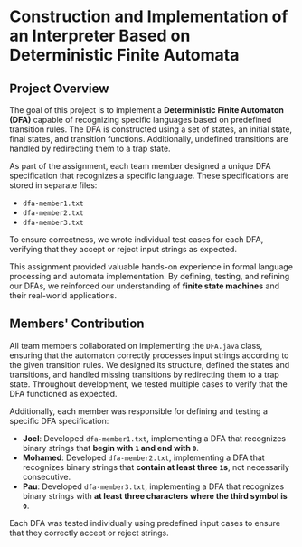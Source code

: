 # **Construction and Implementation of an Interpreter Based on Deterministic Finite Automata**

## **Project Overview**
The goal of this project is to implement a **Deterministic Finite Automaton (DFA)** capable of recognizing specific languages based on predefined transition rules. The DFA is constructed using a set of states, an initial state, final states, and transition functions. Additionally, undefined transitions are handled by redirecting them to a trap state.

As part of the assignment, each team member designed a unique DFA specification that recognizes a specific language. These specifications are stored in separate files:  
- `dfa-member1.txt`  
- `dfa-member2.txt`  
- `dfa-member3.txt`  

To ensure correctness, we wrote individual test cases for each DFA, verifying that they accept or reject input strings as expected.

This assignment provided valuable hands-on experience in formal language processing and automata implementation. By defining, testing, and refining our DFAs, we reinforced our understanding of **finite state machines** and their real-world applications.

## **Members' Contribution**
All team members collaborated on implementing the `DFA.java` class, ensuring that the automaton correctly processes input strings according to the given transition rules. We designed its structure, defined the states and transitions, and handled missing transitions by redirecting them to a trap state. Throughout development, we tested multiple cases to verify that the DFA functioned as expected.

Additionally, each member was responsible for defining and testing a specific DFA specification:

- **Joel**: Developed `dfa-member1.txt`, implementing a DFA that recognizes binary strings that **begin with `1` and end with `0`**.  
- **Mohamed**: Developed `dfa-member2.txt`, implementing a DFA that recognizes binary strings that **contain at least three `1`s**, not necessarily consecutive.  
- **Pau**: Developed `dfa-member3.txt`, implementing a DFA that recognizes binary strings with **at least three characters where the third symbol is `0`**.  

Each DFA was tested individually using predefined input cases to ensure that they correctly accept or reject strings.
